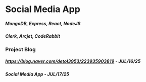 # Social Media App

##### MongoDB, Express, React, NodeJS
##### Clerk, Arcjet, CodeRabbit
#####
#####
#####
### Project Blog
##### https://blog.naver.com/detol3953/223935903819 - JUL/16/25
##### Social Media App - JUL/17/25